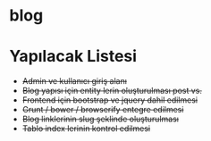 blog
====

Yapılacak Listesi
===

- ~~Admin ve kullanıcı giriş alanı~~
- ~~Blog yapısı için entity lerin oluşturulması post vs.~~
- ~~Frontend için bootstrap ve jquery dahil edilmesi~~
- ~~Grunt / bower / browserify entegre edilmesi~~
- ~~Blog linklerinin slug şeklinde oluşturulması~~
- ~~Tablo index lerinin kontrol edilmesi~~
